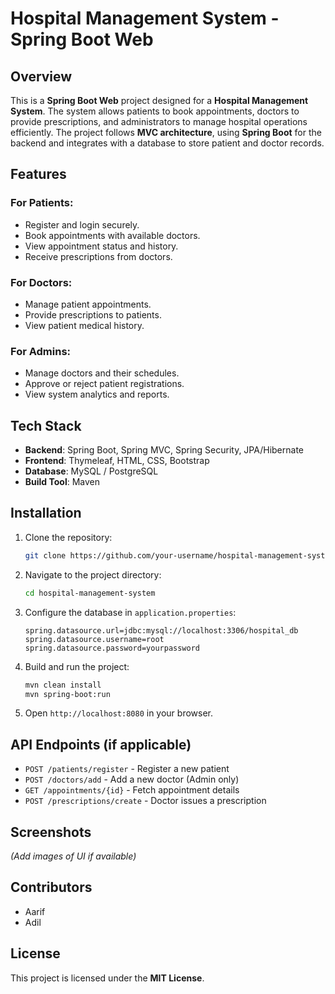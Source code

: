# Hospital Management System - Spring Boot Web

## Overview
This is a **Spring Boot Web** project designed for a **Hospital Management System**. The system allows patients to book appointments, doctors to provide prescriptions, and administrators to manage hospital operations efficiently. The project follows **MVC architecture**, using **Spring Boot** for the backend and integrates with a database to store patient and doctor records.

## Features
### For Patients:
- Register and login securely.
- Book appointments with available doctors.
- View appointment status and history.
- Receive prescriptions from doctors.

### For Doctors:
- Manage patient appointments.
- Provide prescriptions to patients.
- View patient medical history.

### For Admins:
- Manage doctors and their schedules.
- Approve or reject patient registrations.
- View system analytics and reports.

## Tech Stack
- **Backend**: Spring Boot, Spring MVC, Spring Security, JPA/Hibernate
- **Frontend**: Thymeleaf, HTML, CSS, Bootstrap
- **Database**: MySQL / PostgreSQL
- **Build Tool**: Maven

## Installation
1. Clone the repository:
   ```sh
   git clone https://github.com/your-username/hospital-management-system.git
   ```
2. Navigate to the project directory:
   ```sh
   cd hospital-management-system
   ```
3. Configure the database in `application.properties`:
   ```properties
   spring.datasource.url=jdbc:mysql://localhost:3306/hospital_db
   spring.datasource.username=root
   spring.datasource.password=yourpassword
   ```
4. Build and run the project:
   ```sh
   mvn clean install
   mvn spring-boot:run
   ```
5. Open `http://localhost:8080` in your browser.

## API Endpoints (if applicable)
- `POST /patients/register` - Register a new patient
- `POST /doctors/add` - Add a new doctor (Admin only)
- `GET /appointments/{id}` - Fetch appointment details
- `POST /prescriptions/create` - Doctor issues a prescription

## Screenshots
_(Add images of UI if available)_

## Contributors
- Aarif
- Adil

## License
This project is licensed under the **MIT License**.



